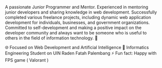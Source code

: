 A passionate Junior Programmer and Mentor. Experienced in mentoring junior developers and sharing knowledge in web development. Successfully completed various freelance projects, including dynamic web application development for individuals, businesses, and government organizations. Committed to self-development and making a positive impact on the developer community and always want to be someone who is useful to others in the field of information technology. 🚀

🌐 Focused on Web Development and Artificial Intelligence
🏫 Informatics Engineering Student on UIN Raden Fatah Palembang
⚡ Fun fact: Happy with FPS game ( Valorant )
